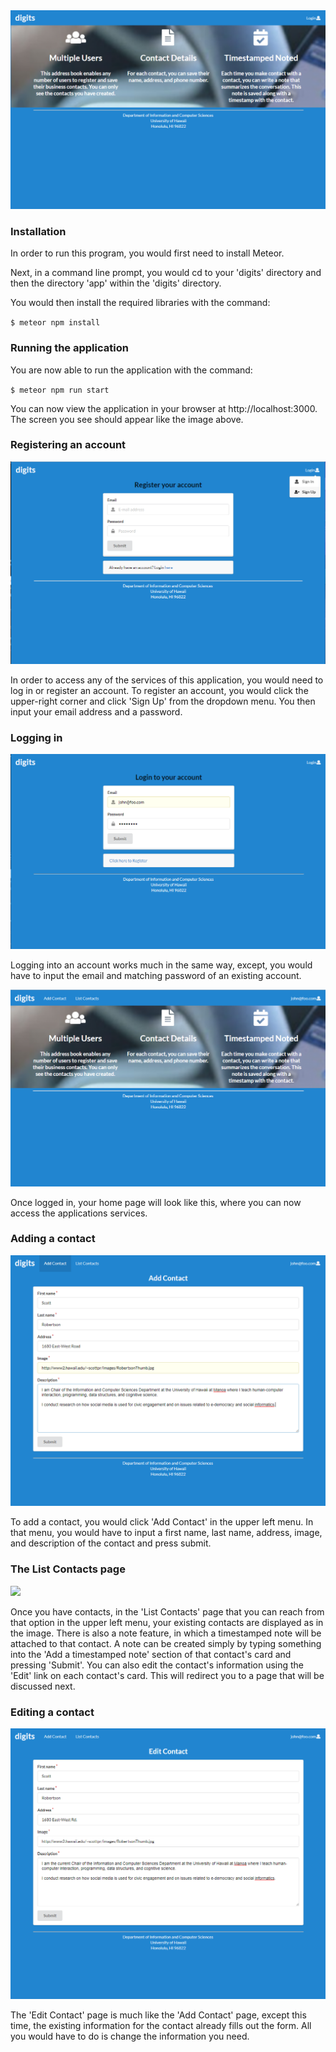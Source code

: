 <img src="/doc/Digits_unlogged.png">

<h3>Installation</h3>
In order to run this program, you would first need to install Meteor.

Next, in a command line prompt, you would cd to your 'digits' directory and then the directory 'app' within the 'digits' directory.

You would then install the required libraries with the command:

<code>$ meteor npm install</code>

<h3>Running the application</h3>
You are now able to run the application with the command:

<code>$ meteor npm run start</code>

You can now view the application in your browser at http://localhost:3000. The screen you see should appear like the image above.

<h3>Registering an account</h3>
<img src="/doc/Digits_Register.png">

In order to access any of the services of this application, you would need to log in or register an account. To register an account, you would click the upper-right corner and click 'Sign Up' from the dropdown menu. You then input your email address and a password.

<h3>Logging in</h3>
<img src="/doc/Digits_Login.png">

Logging into an account works much in the same way, except, you would have to input the email and matching password of an existing account.

<img src="doc/Digits_loggedin.png">

Once logged in, your home page will look like this, where you can now access the applications services.

<h3>Adding a contact</h3>
<img src="/doc/Digits_AddContact.png">

To add a contact, you would click 'Add Contact' in the upper left menu. In that menu, you would have to input a first name, last name, address, image, and description of the contact and press submit.

<h3>The List Contacts page</h3>
<img src="/doc/Digits_ListContact.png">

Once you have contacts, in the 'List Contacts' page that you can reach from that option in the upper left menu, your existing contacts are displayed as in the image. There is also a note feature, in which a timestamped note will be attached to that contact. A note can be created simply by typing something into the 'Add a timestamped note' section of that contact's card and pressing 'Submit'. You can also edit the contact's information using the 'Edit' link on each contact's card. This will redirect you to a page that will be discussed next.

<h3>Editing a contact</h3>
<img src="/doc/Digits_EditContact.png">

The 'Edit Contact' page is much like the 'Add Contact' page, except this time, the existing information for the contact already fills out the form. All you would have to do is change the information you need.
